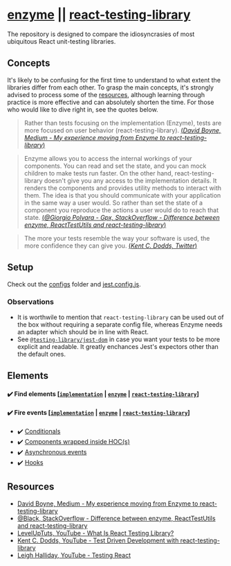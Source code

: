 # [enzyme](https://github.com/airbnb/enzyme) || [react-testing-library](https://github.com/testing-library/react-testing-library)

The repository is designed to compare the idiosyncrasies of most ubiquitous React unit-testing libraries.

## Concepts

It's likely to be confusing for the first time to understand to what extent the libraries differ from each other. To grasp the main concepts, it's strongly advised to process some of the [resources](#Resources), although learning through practice is more effective and can absolutely shorten the time. For those who would like to dive right in, see the quotes below.

> Rather than tests focusing on the implementation (Enzyme), tests are more focused on user behavior (react-testing-library). [(*David Boyne, Medium - My experience moving from Enzyme to react-testing-library*)](https://medium.com/@boyney123/my-experience-moving-from-enzyme-to-react-testing-library-5ac65d992ce)

> Enzyme allows you to access the internal workings of your components. You can read and set the state, and you can mock children to make tests run faster. On the other hand, react-testing-library doesn't give you any access to the implementation details. It renders the components and provides utility methods to interact with them. The idea is that you should communicate with your application in the same way a user would. So rather than set the state of a component you reproduce the actions a user would do to reach that state. [(*@Giorgio Polvara - Gpx, StackOverflow - Difference between enzyme, ReactTestUtils and react-testing-library*)](https://stackoverflow.com/a/54152893/9599137)

> The more your tests resemble the way your software is used, the more confidence they can give you. [(*Kent C. Dodds, Twitter*)](https://twitter.com/kentcdodds/status/977018512689455106?ref_src=twsrc%5Etfw)

## Setup

Check out the [configs](./configs) folder and [jest.config.js](./jest.config.js). 

### Observations

- It is worthwile to mention that `react-testing-library` can be used out of the box without requiring a separate config file, whereas Enzyme needs an adapter which should be in line with React.
- See [`@testing-library/jest-dom`](https://github.com/testing-library/jest-dom) in case you want your tests to be more explicit and readable. It greatly enchances Jest's expectors other than the default ones.

## Elements

#### :heavy_check_mark: Find elements [[`implementation`](./components/find-elements.js) | [`enzyme`](./tests/find-elements/find-elements.enzyme.test.js) | [`react-testing-library`](./tests/find-elements/find-elements.react-testing-library.test.js)]

#### :heavy_check_mark: Fire events [[`implementation`](./components/fire-events.js) | [`enzyme`](./tests/fire-events/fire-events.enzyme.test.js) | [`react-testing-library`](./tests/fire-events/fire-events.react-testing-library.test.js)]

- :heavy_check_mark: [Conditionals](./tests/conditionals.test.js)
- :heavy_check_mark: [Components wrapped inside HOC(s)](./tests/wrapped.test.js)
- :heavy_check_mark: [Asynchronous events](./tests/asynchronous.test.js)
- :heavy_check_mark: [Hooks](./tests/hooks.test.js)

## Resources

- [David Boyne, Medium - My experience moving from Enzyme to react-testing-library](https://medium.com/@boyney123/my-experience-moving-from-enzyme-to-react-testing-library-5ac65d992ce)
- [@Black, StackOverflow - Difference between enzyme, ReactTestUtils and react-testing-library](https://stackoverflow.com/questions/54152562/difference-between-enzyme-reacttestutils-and-react-testing-library)
- [LevelUpTuts, YouTube - What Is React Testing Library?](https://www.youtube.com/watch?v=JKOwJUM4_RM)
- [Kent C. Dodds, YouTube - Test Driven Development with react-testing-library](https://www.youtube.com/watch?v=kCR3JAR7CHE)
- [Leigh Halliday, YouTube - Testing React](https://www.youtube.com/playlist?list=PL8fumNHsC-3NaPNxh2bous6bBDWwJ4r1-)
